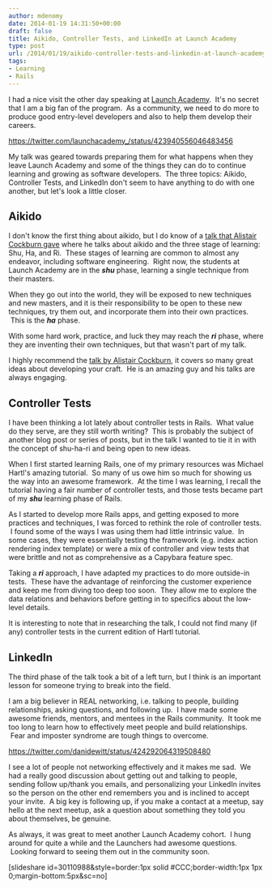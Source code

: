 ```yaml
---
author: mdenomy
date: 2014-01-19 14:31:50+00:00
draft: false
title: Aikido, Controller Tests, and LinkedIn at Launch Academy
type: post
url: /2014/01/19/aikido-controller-tests-and-linkedin-at-launch-academy/
tags:
- Learning
- Rails
---
```


I had a nice visit the other day speaking at [Launch Academy](http://www.launchacademy.com/).  It's no secret that I am a big fan of the program.  As a community, we need to do more to produce good entry-level developers and also to help them develop their careers.

https://twitter.com/launchacademy_/status/423940556046483456

My talk was geared towards preparing them for what happens when they leave Launch Academy and some of the things they can do to continue learning and growing as software developers.  The three topics: Aikido, Controller Tests, and LinkedIn don't seem to have anything to do with one another, but let's look a little closer.


## Aikido


I don't know the first thing about aikido, but I do know of a [talk that Alistair Cockburn gave](http://www.infoq.com/presentations/cockburn-bury-not-praise-agile) where he talks about aikido and the three stage of learning: Shu, Ha, and Ri.  These stages of learning are common to almost any endeavor, including software engineering.  Right now, the students at Launch Academy are in the _**shu**_ phase, learning a single technique from their masters.

When they go out into the world, they will be exposed to new techniques and new masters, and it is their responsibility to be open to these new techniques, try them out, and incorporate them into their own practices.  This is the _**ha**_ phase.

With some hard work, practice, and luck they may reach the _**ri**_ phase, where they are inventing their own techniques, but that wasn't part of my talk.

I highly recommend the [talk by Alistair Cockburn](http://www.infoq.com/presentations/cockburn-bury-not-praise-agile), it covers so many great ideas about developing your craft.  He is an amazing guy and his talks are always engaging.


## Controller Tests


I have been thinking a lot lately about controller tests in Rails.  What value do they serve, are they still worth writing?  This is probably the subject of another blog post or series of posts, but in the talk I wanted to tie it in with the concept of shu-ha-ri and being open to new ideas.

When I first started learning Rails, one of my primary resources was Michael Hartl's amazing tutorial.  So many of us owe him so much for showing us the way into an awesome framework.  At the time I was learning, I recall the tutorial having a fair number of controller tests, and those tests became part of my _**shu**_ learning phase of Rails.

As I started to develop more Rails apps, and getting exposed to more practices and techniques, I was forced to rethink the role of controller tests.  I found some of the ways I was using them had little intrinsic value.  In some cases, they were essentially testing the framework (e.g. index action rendering index template) or were a mix of controller and view tests that were brittle and not as comprehensive as a Capybara feature spec.

Taking a _**ri**_ approach, I have adapted my practices to do more outside-in tests.  These have the advantage of reinforcing the customer experience and keep me from diving too deep too soon.  They allow me to explore the data relations and behaviors before getting in to specifics about the low-level details.

It is interesting to note that in researching the talk, I could not find many (if any) controller tests in the current edition of Hartl tutorial.


## LinkedIn


The third phase of the talk took a bit of a left turn, but I think is an important lesson for someone trying to break into the field.

I am a big believer in REAL networking, i.e. talking to people, building relationships, asking questions, and following up.  I have made some awesome friends, mentors, and mentees in the Rails community.  It took me too long to learn how to effectively meet people and build relationships.  Fear and imposter syndrome are tough things to overcome.

https://twitter.com/danidewitt/status/424292064319508480

I see a lot of people not networking effectively and it makes me sad.  We had a really good discussion about getting out and talking to people, sending follow up/thank you emails, and personalizing your LinkedIn invites so the person on the other end remembers you and is inclined to accept your invite.  A big key is following up, if you make a contact at a meetup, say hello at the next meetup, ask a question about something they told you about themselves, be genuine.

As always, it was great to meet another Launch Academy cohort.  I hung around for quite a while and the Launchers had awesome questions.  Looking forward to seeing them out in the community soon.

[slideshare id=30110988&style=border:1px solid #CCC;border-width:1px 1px 0;margin-bottom:5px&sc=no]
